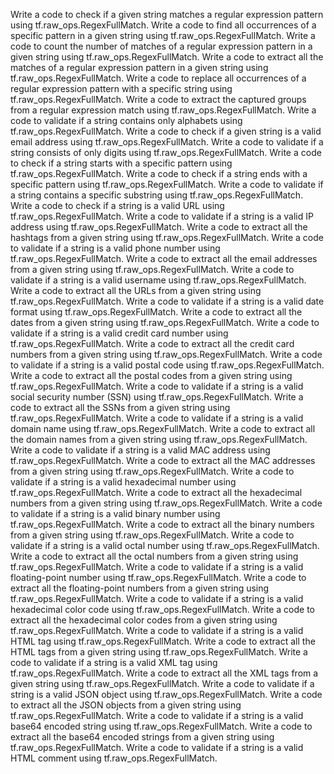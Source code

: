 Write a code to check if a given string matches a regular expression pattern using tf.raw_ops.RegexFullMatch.
Write a code to find all occurrences of a specific pattern in a given string using tf.raw_ops.RegexFullMatch.
Write a code to count the number of matches of a regular expression pattern in a given string using tf.raw_ops.RegexFullMatch.
Write a code to extract all the matches of a regular expression pattern in a given string using tf.raw_ops.RegexFullMatch.
Write a code to replace all occurrences of a regular expression pattern with a specific string using tf.raw_ops.RegexFullMatch.
Write a code to extract the captured groups from a regular expression match using tf.raw_ops.RegexFullMatch.
Write a code to validate if a string contains only alphabets using tf.raw_ops.RegexFullMatch.
Write a code to check if a given string is a valid email address using tf.raw_ops.RegexFullMatch.
Write a code to validate if a string consists of only digits using tf.raw_ops.RegexFullMatch.
Write a code to check if a string starts with a specific pattern using tf.raw_ops.RegexFullMatch.
Write a code to check if a string ends with a specific pattern using tf.raw_ops.RegexFullMatch.
Write a code to validate if a string contains a specific substring using tf.raw_ops.RegexFullMatch.
Write a code to check if a string is a valid URL using tf.raw_ops.RegexFullMatch.
Write a code to validate if a string is a valid IP address using tf.raw_ops.RegexFullMatch.
Write a code to extract all the hashtags from a given string using tf.raw_ops.RegexFullMatch.
Write a code to validate if a string is a valid phone number using tf.raw_ops.RegexFullMatch.
Write a code to extract all the email addresses from a given string using tf.raw_ops.RegexFullMatch.
Write a code to validate if a string is a valid username using tf.raw_ops.RegexFullMatch.
Write a code to extract all the URLs from a given string using tf.raw_ops.RegexFullMatch.
Write a code to validate if a string is a valid date format using tf.raw_ops.RegexFullMatch.
Write a code to extract all the dates from a given string using tf.raw_ops.RegexFullMatch.
Write a code to validate if a string is a valid credit card number using tf.raw_ops.RegexFullMatch.
Write a code to extract all the credit card numbers from a given string using tf.raw_ops.RegexFullMatch.
Write a code to validate if a string is a valid postal code using tf.raw_ops.RegexFullMatch.
Write a code to extract all the postal codes from a given string using tf.raw_ops.RegexFullMatch.
Write a code to validate if a string is a valid social security number (SSN) using tf.raw_ops.RegexFullMatch.
Write a code to extract all the SSNs from a given string using tf.raw_ops.RegexFullMatch.
Write a code to validate if a string is a valid domain name using tf.raw_ops.RegexFullMatch.
Write a code to extract all the domain names from a given string using tf.raw_ops.RegexFullMatch.
Write a code to validate if a string is a valid MAC address using tf.raw_ops.RegexFullMatch.
Write a code to extract all the MAC addresses from a given string using tf.raw_ops.RegexFullMatch.
Write a code to validate if a string is a valid hexadecimal number using tf.raw_ops.RegexFullMatch.
Write a code to extract all the hexadecimal numbers from a given string using tf.raw_ops.RegexFullMatch.
Write a code to validate if a string is a valid binary number using tf.raw_ops.RegexFullMatch.
Write a code to extract all the binary numbers from a given string using tf.raw_ops.RegexFullMatch.
Write a code to validate if a string is a valid octal number using tf.raw_ops.RegexFullMatch.
Write a code to extract all the octal numbers from a given string using tf.raw_ops.RegexFullMatch.
Write a code to validate if a string is a valid floating-point number using tf.raw_ops.RegexFullMatch.
Write a code to extract all the floating-point numbers from a given string using tf.raw_ops.RegexFullMatch.
Write a code to validate if a string is a valid hexadecimal color code using tf.raw_ops.RegexFullMatch.
Write a code to extract all the hexadecimal color codes from a given string using tf.raw_ops.RegexFullMatch.
Write a code to validate if a string is a valid HTML tag using tf.raw_ops.RegexFullMatch.
Write a code to extract all the HTML tags from a given string using tf.raw_ops.RegexFullMatch.
Write a code to validate if a string is a valid XML tag using tf.raw_ops.RegexFullMatch.
Write a code to extract all the XML tags from a given string using tf.raw_ops.RegexFullMatch.
Write a code to validate if a string is a valid JSON object using tf.raw_ops.RegexFullMatch.
Write a code to extract all the JSON objects from a given string using tf.raw_ops.RegexFullMatch.
Write a code to validate if a string is a valid base64 encoded string using tf.raw_ops.RegexFullMatch.
Write a code to extract all the base64 encoded strings from a given string using tf.raw_ops.RegexFullMatch.
Write a code to validate if a string is a valid HTML comment using tf.raw_ops.RegexFullMatch.